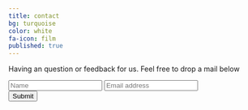 ```yaml
---
title: contact
bg: turquoise
color: white
fa-icon: film
published: true
---
```


Having an question or feedback for us. Feel free to drop a mail below



<form class="cf" action="https://formspree.io/pady92@email.com" method="POST">
  <div class="half left cf">
    <input type="text" id="input-name" placeholder="Name">
    <input type="email" id="input-email" placeholder="Email address">
  </div>  
  <input type="submit" value="Submit" id="input-submit">
</form>

<link rel="stylesheet" href="form.css">
